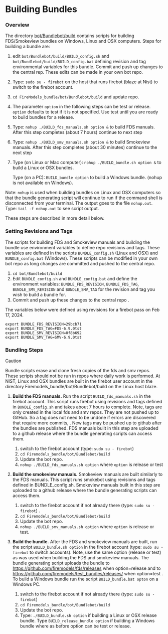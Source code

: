 
#  Building Bundles

### Overview

The directory [bot/Bundlebot/build](https://github.com/firemodels/bot/tree/master/Bundlebot/build) contains scripts for building FDS/Smokeview bundles on Windows, Linux and OSX computers. Steps for building a bundle are: 

   1. edit `bot/Bundlebot/build/BUILD_config.sh` and `bot/Bundlebot/build/BUILD_config.bat` defining revision and tag environmental variables for this bundle.  Commit and push up changes to the central rep. These edits can be made in your own bot repo.
   2. Type: `sudo su - firebot` on the host that runs firebot (blaze at Nist) to switch to the firebot account.
   3. `cd FireModels_bundle/bot/Bundlebot/build` and update repo.
   4. The parameter `option` in the following steps can be test or release. `option` defaults to test if it is not specified. Use test until you are ready to build bundles for a release.
   6. Type: `nohup ./BUILD_fds_manuals.sh option &` to build FDS manuals.  After this step completes (about 7 hours) continue to next step
   7. Type: `nohup ./BUILD_smv_manuals.sh option &` to build Smokeview manuals. After this step completes (about 30 minutes) continue to the next step
   8. Type (on  Linux or Mac computer): `nohup ./BUILD_bundle.sh option &` to build a Linux or OSX bundles. 

      Type (on a PC): `BUILD_bundle option` to build a Windows bundle. (nohup is not available on Windows).
      
Note: `nohup` is used when building bundles on Linux and OSX computers so that the bundle generating script will continue to run if the command shell is disconnected from your terminal.  The output goes to the file `nohup.out`. Type: `tail -f nohup.out` to see script output.

These steps are described in more detail below.

### Setting Revisions and Tags  

The scripts for building FDS and Smokeview manuals and building the bundle use environment variables to define repo revisions and tags.  These variables are defined in the scripts `BUNDLE_config.sh` (Linux and OSX) and `BUNDLE_config.bat` (Windows).  These scripts can be modified in your own bot repo as long changes are committed and pushed to the central repo.
1. `cd bot/Bundlebot/build`
2. Edit `BUNDLE_config.sh` and `BUNDLE_config.bat` and define the environment variables: `BUNDLE_FDS_REVISION`, `BUNDLE_FDS_TAG`, `BUNDLE_SMV_REVISION` and `BUNDLE_SMV_TAG` for the revision and tag you wish to build a bundle for.
3. Commit and push up these changes to the central repo .

The variables below were defined using revisions for a firebot pass on Feb 17, 2024. 
```
export BUNDLE_FDS_REVISION=29bcb71
export BUNDLE_FDS_TAG=FDS-6.9.0tst
export BUNDLE_SMV_REVISION=0f8b692
export BUNDLE_SMV_TAG=SMV-6.9.0tst
```

### Bundling Steps

> [!CAUTION]
> Bundle scripts erase and clone fresh copies of the fds and smv repos. These scripts should not be run in repos where daily work is performed.  At NIST, Linux and OSX bundles are built in the firebot user account in the directory Firemodels_bundle/bot/Bundlebot/build on the Linux host blaze.

1. **Build the FDS manuals.** Run the script `BUILD_fds_manuals.sh` in the firebot account.  This script runs firebot using revisions and tags defined in `BUNDLE_config.sh` and takes about 7 hours to complete.  Note, tags are only created in the local fds and smv repos.  They are not pushed up to GitHub. So a tag does not need to be undone if errors are discovered that require more commits, . New tags may be pushed up to github after the bundles are published. FDS manuals built in this step are uploaded to a github release where the bundle generating scripts can access them.
   1. switch to the firebot account (type: `sudo su - firebot`)
   2. `cd Firemodels_bundle/bot/Bundlebot/build`
   3. Update the bot repo.
   4. `nohup ./BUILD_fds_manuals.sh option`
      where `option` is release or test

2. **Build the smokeview manuals.** Smokeview manuals are built similarly to the FDS manuals. This script runs smokebot using revisions and tags defined in BUNDLE_config.sh.  Smokeview manuals built in this step are uploaded to a github release where the bundle generating scripts can access them.
   1. switch to the firebot account if not already there (type: `sudo su - firebot`) . 
   2. `cd Firemodels_bundle/bot/Bundlebot/build`
   3. Update the bot repo.
   4. `nohup ./BUILD_smv_manuals.sh option`
      where `option` is release or test.

3. **Build the bundle.**  After the FDS and smokeview manuals are built, run the script `BUILD_bundle.sh option`  in the firebot account (type: `sudo su - firebot` to switch accounts).  Note, use the same option (release or test) as was used when building the FDS and smokeview manuals. The bundle generating script uploads the bundle to https://github.com/firemodels/fds/releases when option=release and to https://github.com/firemodels/test_bundles/releases/ when option=test .  To build a Windows bundle run the script `BUILD_bundle.bat opton` on a Windows PC.
   1. switch to the firebot account if not already there (type: `sudo su - firebot`)
   2. `cd Firemodels_bundle/bot/Bundlebot/build`
   3. Update the bot repo.
   4. Type: `./BUILD_bundle.sh option` if building a Linux or OSX release bundle. Type `BUILD_release_bundle option` if building a Windows bundle where as before option can be test or release.
  

